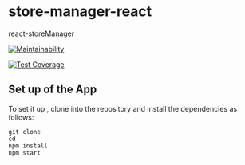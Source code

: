 # store-manager-react

react-storeManager

[![Maintainability](https://api.codeclimate.com/v1/badges/fad92ef7cd5927acd2ca/maintainability)](https://codeclimate.com/github/iAfolayan/store-manager-react/maintainability)

[![Test Coverage](https://api.codeclimate.com/v1/badges/fad92ef7cd5927acd2ca/test_coverage)](https://codeclimate.com/github/iAfolayan/store-manager-react/test_coverage)

## Set up of the App

To set it up , clone into the repository and install the dependencies as follows:

```
git clone
cd
npm install
npm start
```
